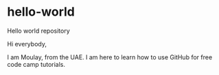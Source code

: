# hello-world
Hello world repository

Hi everybody,

I am Moulay, from the UAE. I am here to learn how to use GitHub for free code camp tutorials.

